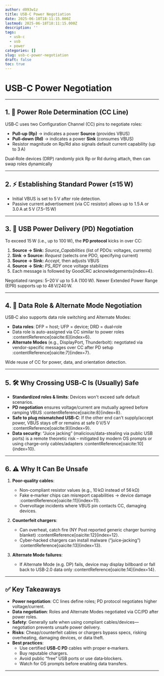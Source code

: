 ```yaml
---
author: d093w1z
title: USB-C Power Negotiation
date: 2025-06-18T18:11:15.000Z
lastmod: 2025-06-18T18:11:15.000Z
description: ''
tags:
  - usb-c
  - usb
  - power
categories: []
slug: usb-c-power-negotiation
draft: false
toc: true
---
```

# USB-C Power Negotiation

---

## 1. 🔌 Power Role Determination (CC Line)

USB‑C uses two Configuration Channel (CC) pins to negotiate roles:

- **Pull‑up (Rp)** → indicates a power **Source** (provides VBUS)
- **Pull‑down (Rd)** → indicates a power **Sink** (consumes VBUS)
- Resistor magnitude on Rp/Rd also signals default current capability (up to 3 A) 

Dual‑Role devices (DRP) randomly pick Rp or Rd during attach, then can swap roles dynamically

---

## 2. ⚡ Establishing Standard Power (≤15 W)

- Initial VBUS is set to 5 V after role detection.
- Passive current advertisement (via CC resistor) allows up to 1.5 A or 3.0 A at 5 V (7.5–15 W)

---

## 3. 📘 USB Power Delivery (PD) Negotiation

To exceed 15 W (i.e., up to 100 W), the **PD protocol** kicks in over CC:

1. **Source → Sink:** _Source_Capabilities_ (list of PDOs: voltages, currents)
2. **Sink → Source:** _Request_ (selects one PDO, specifying current)
3. **Source → Sink:** _Accept_, then adjusts VBUS
4. **Source → Sink:** _PS_RDY_ once voltage stabilizes  
5. Each message is followed by GoodCRC acknowledgements{index=4}.

Negotiated ranges: 5–20 V up to 5 A (100 W). Newer Extended Power Range (EPR) supports up to 48 V/240 W.

---

## 4. 🔄 Data Role & Alternate Mode Negotiation

USB‑C also supports data role switching and Alternate Modes:

- **Data roles**: DFP = host; UFP = device; DRD = dual‑role
- Data role is auto-assigned via CC similar to power roles :contentReference[oaicite:6]{index=6}.
- **Alternate Modes** (e.g., DisplayPort, Thunderbolt): negotiated via vendor-specific messages over CC after PD setup :contentReference[oaicite:7]{index=7}.

Wide reuse of CC for power, data, and orientation detection.

---

## 5. 🛠️ Why Crossing USB‑C Is (Usually) Safe

- **Standardized roles & limits**: Devices won't exceed safe default scenarios.
- **PD negotiation** ensures voltage/current are mutually agreed before ramping VBUS :contentReference[oaicite:8]{index=8}.
- **Safe to plug mismatched USB‑C**: If the other end can't supply/accept power, VBUS stays off or remains at safe 0 V/5 V :contentReference[oaicite:9]{index=9}.
- **Data security**: “Juice jacking” (malicious/data-stealing via public USB ports) is a remote theoretic risk – mitigated by modern OS prompts or using charge-only cables/adapters :contentReference[oaicite:10]{index=10}.

---

## 6. ⚠️ Why It Can Be Unsafe

1. **Poor-quality cables**:
   - Non-compliant resistor values (e.g., 10 kΩ instead of 56 kΩ)
   - Fake e‑marker chips can misreport capabilities → device damage :contentReference[oaicite:11]{index=11}.
   - Overvoltage incidents where VBUS pin contacts CC, damaging devices.

2. **Counterfeit chargers**:
   - Can overheat, catch fire (NY Post reported generic charger burning blanket) :contentReference[oaicite:12]{index=12}.
   - Cyber‑hacked chargers can install malware (“juice‑jacking”) :contentReference[oaicite:13]{index=13}.

3. **Alternate Mode failures**:
   - If Alternate Mode (e.g. DP) fails, device may display billboard or fall back to USB‑2.0 data only :contentReference[oaicite:14]{index=14}.

---

## ✅ Key Takeaways

- **Power negotiation**: CC lines define roles; PD protocol negotiates higher voltage/current.
- **Data negotiation**: Roles and Alternate Modes negotiated via CC/PD after power roles.
- **Safety**: Generally safe when using compliant cables/devices—negotiation prevents unsafe power delivery.
- **Risks**: Cheap/counterfeit cables or chargers bypass specs, risking overheating, damaging devices, or data theft.
- **Best practices**:
  - Use certified **USB‑C PD** cables with proper e‑markers.
  - Buy reputable chargers.
  - Avoid public “free” USB ports or use data‑blockers.
  - Watch for OS prompts before enabling data transfers.

---
